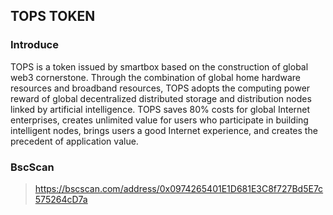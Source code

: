 ## TOPS TOKEN

### Introduce
TOPS is a token issued by smartbox based on the construction of global web3 cornerstone. Through the combination of global home hardware resources and broadband resources, TOPS adopts the computing power reward of global decentralized distributed storage and distribution nodes linked by artificial intelligence. TOPS saves 80% costs for global Internet enterprises, creates unlimited value for users who participate in building intelligent nodes, brings users a good Internet experience, and creates the precedent of application value.

### BscScan
> https://bscscan.com/address/0x0974265401E1D681E3C8f727Bd5E7c575264cD7a